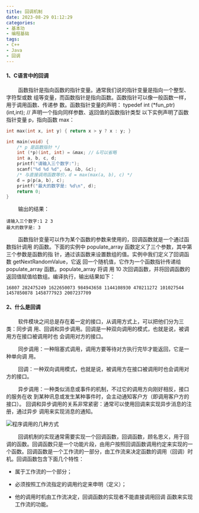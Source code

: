 ```yaml
---
title: 回调机制
date: 2023-08-29 01:12:29
categories: 
- 基本功
- 编程基础
tags:
- C++
- Java
- 回调
---
```


#### __1、C语言中的回调__ 
&ensp;&ensp;&ensp;&ensp; 函数指针是指向函数的指针变量。通常我们说的指针变量是指向一个整型、字符型或数 组等变量，而函数指针是指向函数。函数指针可以像一般函数一样，用于调用函数、传递参 数。函数指针变量的声明： typedef int (*fun_ptr)(int,int); // 声明一个指向同样参数、返回值的函数指针类型 以下实例声明了函数指针变量 p，指向函数 max：

```C++
int max(int x, int y) { return x > y ? x : y; }

int main(void) {
    /* p 是函数指针 */
    int (*p)(int, int) = &max; // &可以省略 
    int a, b, c, d;
    printf("请输入三个数字:");
    scanf("%d %d %d", &a, &b, &c);
    /* 与直接调用函数等价，d = max(max(a, b), c) */
    d = p(p(a, b), c);
    printf("最大的数字是: %d\n", d);
    return 0;
}
```

&ensp;&ensp;&ensp;&ensp; 输出的结果：

```shell
请输入三个数字:1 2 3 
最大的数字是: 3
```

&ensp;&ensp;&ensp;&ensp; 函数指针变量可以作为某个函数的参数来使用的，回调函数就是一个通过函数指针调用 的函数。下面的实例中 populate_array 函数定义了三个参数，其中第三个参数是函数的指 针，通过该函数来设置数组的值。实例中我们定义了回调函数 getNextRandomValue，它返 回一个随机值，它作为一个函数指针传递给 populate_array 函数。populate_array 将调 用 10 次回调函数，并将回调函数的返回值赋值给数组。编译执行，输出结果如下： 

```shell
16807 282475249 1622650073 984943658 1144108930 470211272 101027544 1457850878 1458777923 2007237709
```

#### __2、什么是回调__

&ensp;&ensp;&ensp;&ensp; 软件模块之间总是存在着一定的接口，从调用方式上，可以把他们分为三类：同步调 用、回调和异步调用。回调是一种双向调用的模式，也就是说，被调用方在接口被调用时也 会调用对方的接口。 

&ensp;&ensp;&ensp;&ensp; 同步调用：一种阻塞式调用，调用方要等待对方执行完毕才能返回，它是一种单向调 用。

&ensp;&ensp;&ensp;&ensp; 回调：一种双向调用模式，也就是说，被调用方在接口被调用时也会调用对方的接口。 

&ensp;&ensp;&ensp;&ensp; 异步调用：一种类似消息或事件的机制，不过它的调用方向刚好相反，接口的服务在收 到某种讯息或发生某种事件时，会主动通知客户方（即调用客户方的接口）。 回调和异步调用的关系非常紧密：通常可以使用回调来实现异步消息的注册，通过异步 调用来实现消息的通知。

![程序调用的几种方式](/pic/基本功/编程语言/回调机制/回调机制.jpg)

&ensp;&ensp;&ensp;&ensp; 回调机制的实现通常需要实现一个回调函数，回调函数，顾名思义，用于回调的函数。回调函数只是一个功能片段，由用户按照回调函数调用约定来实现的一个函数。回调函数是一个工作流的一部分，由工作流来决定函数的调用（回调）时机。回调函数包含下面几个特性：

* 属于工作流的一个部分； 

* 必须按照工作流指定的调用约定来申明（定义）； 

* 他的调用时机由工作流决定，回调函数的实现者不能直接调用回调 函数来实现工作流的功能。